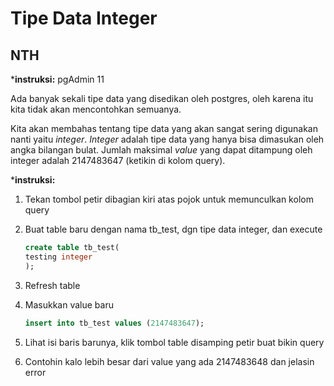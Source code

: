 # Tipe Data Integer

## NTH

***instruksi:** pgAdmin 11

Ada banyak sekali tipe data yang disedikan oleh postgres, oleh karena itu kita tidak akan mencontohkan semuanya.

Kita akan membahas tentang tipe data yang akan sangat sering digunakan nanti yaitu *integer*. *Integer* adalah tipe data yang hanya bisa dimasukan oleh angka bilangan bulat. Jumlah maksimal *value* yang dapat ditampung oleh integer adalah 2147483647 (ketikin di kolom query).

***instruksi:**

1. Tekan tombol petir dibagian kiri atas pojok untuk memunculkan kolom query

2. Buat table baru dengan nama tb_test, dgn tipe data integer, dan execute

    ```sql
    create table tb_test(
    testing integer
    );
    ```

3. Refresh table

4. Masukkan value baru

    ```sql
    insert into tb_test values (2147483647);
    ```

5. Lihat isi baris barunya, klik tombol table disamping petir buat bikin query

6. Contohin kalo lebih besar dari value yang ada 2147483648 dan jelasin error
